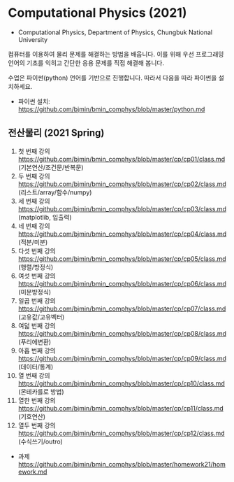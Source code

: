 # Computational Physics (2021)

* Computational Physics, Department of Physics, Chungbuk National University

컴퓨터를 이용하여 물리 문제를 해결하는 방법을 배웁니다. 이를 위해 우선 프로그래밍 언어의 기초를 익히고
간단한 응용 문제를 직접 해결해 봅니다. 

수업은 파이썬(python) 언어를 기반으로 진행합니다. 따라서 다음을 따라 파이썬을 설치하세요.  
* 파이썬 설치: https://github.com/bjmin/bmin_comphys/blob/master/python.md 

## 전산물리 (2021 Spring)
1. 첫 번째 강의 https://github.com/bjmin/bmin_comphys/blob/master/cp/cp01/class.md (기본연산/조건문/반복문)
2. 두 번째 강의 https://github.com/bjmin/bmin_comphys/blob/master/cp/cp02/class.md (리스트/array/함수/numpy)
3. 세 번째 강의 https://github.com/bjmin/bmin_comphys/blob/master/cp/cp03/class.md (matplotlib, 입출력)
4. 네 번째 강의 https://github.com/bjmin/bmin_comphys/blob/master/cp/cp04/class.md (적분/미분)
5. 다섯 번째 강의 https://github.com/bjmin/bmin_comphys/blob/master/cp/cp05/class.md (행렬/방정식)
6. 여섯 번째 강의 https://github.com/bjmin/bmin_comphys/blob/master/cp/cp06/class.md (미분방정식)
7. 일곱 번째 강의 https://github.com/bjmin/bmin_comphys/blob/master/cp/cp07/class.md (고유값/고유벡터)
8. 여덟 번째 강의 https://github.com/bjmin/bmin_comphys/blob/master/cp/cp08/class.md (푸리에변환)
9. 아홉 번째 강의 https://github.com/bjmin/bmin_comphys/blob/master/cp/cp09/class.md (데이터/통계)
10. 열 번째 강의 https://github.com/bjmin/bmin_comphys/blob/master/cp/cp10/class.md (몬테카를로 방법)
11. 열한 번째 강의 https://github.com/bjmin/bmin_comphys/blob/master/cp/cp11/class.md (기호연산)
12. 열두 번째 강의 https://github.com/bjmin/bmin_comphys/blob/master/cp/cp12/class.md (수식쓰기/outro)


* 과제 https://github.com/bjmin/bmin_comphys/blob/master/homework21/homework.md 
